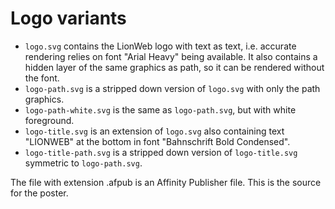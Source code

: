 # Logo variants

* `logo.svg` contains the LionWeb logo with text as text, i.e. accurate rendering relies on font "Arial Heavy" being available. It also contains a hidden layer of the same graphics as path, so it can be rendered without the font.
* `logo-path.svg` is a stripped down version of `logo.svg` with only the path graphics.
* `logo-path-white.svg` is the same as `logo-path.svg`, but with white foreground.
* `logo-title.svg` is an extension of `logo.svg` also containing text "LIONWEB" at the bottom in font "Bahnschrift Bold Condensed".
* `logo-title-path.svg` is a stripped down version of `logo-title.svg` symmetric to `logo-path.svg`.

The file with extension .afpub is an Affinity Publisher file.
This is the source for the poster.
